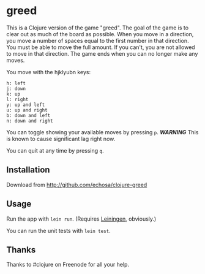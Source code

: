 # greed

This is a Clojure version of the game "greed". The goal of the game is to clear out
as much of the board as possible. When you move in a direction, you move a number
of spaces equal to the first number in that direction. You must be able to move the
full amount. If you can't, you are not allowed to move in that direction. The game
ends when you can no longer make any moves.

You move with the hjklyubn keys:
```
h: left
j: down
k: up
l: right
y: up and left
u: up and right
b: down and left
n: down and right
```

You can toggle showing your available moves by pressing `p`. ***WARNING*** This is known to cause significant lag right now.

You can quit at any time by pressing `q`.

## Installation

Download from http://github.com/echosa/clojure-greed

## Usage

Run the app with `lein run`. (Requires [Leiningen](http://leiningen.org), obviously.)

You can run the unit tests with `lein test`.

## Thanks

Thanks to #clojure on Freenode for all your help.
